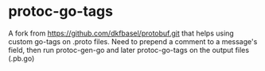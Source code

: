 # protoc-go-tags

A fork from https://github.com/dkfbasel/protobuf.git that helps using custom go-tags on .proto files.
Need to prepend a comment to a message's field, then run protoc-gen-go and later protoc-go-tags on the output files (.pb.go)
